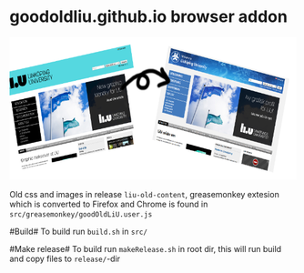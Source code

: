 # goodoldliu.github.io browser addon
![SuperDuper Transform](img/banner.png)


Old css and images in release ```liu-old-content```, greasemonkey extesion which is converted to Firefox and Chrome is found in ```src/greasemonkey/goodOldLiU.user.js```

#Build#
To build run ```build.sh``` in ```src/```

#Make release#
To build run ```makeRelease.sh``` in root dir, this will run build and copy files to ```release/```-dir

